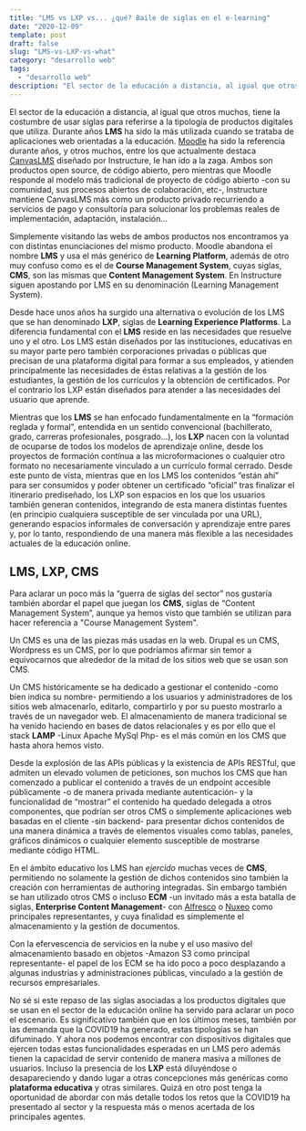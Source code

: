 ```yaml
---
title: "LMS vs LXP vs... ¿qué? Baile de siglas en el e-learning"
date: "2020-12-09"
template: post
draft: false
slug: "LMS-vs-LXP-vs-what"
category: "desarrollo web"
tags:
  - "desarrollo web" 
description: "El sector de la educación a distancia, al igual que otros muchos, tiene la costumbre de usar siglas para referirse a la tipología de productos digitales que utiliza. Durante años LMS ha sido la más utilizada cuando se trataba de aplicaciones web orientadas a la educación. Desde hace unos años ha surgido una alternativa o evolución de los LMS que se han denominado LXP, siglas de Learning Experience Platforms. La diferencia fundamental con el LMS reside en las necesidades que resuelve uno y el otro."
---
```


El sector de la educación a distancia, al igual que otros muchos, tiene la costumbre de usar siglas para referirse a la tipología de productos digitales que utiliza. Durante años **LMS** ha sido la más utilizada cuando se trataba de aplicaciones web orientadas a la educación. [Moodle](https://moodle.org) ha sido la referencia durante años, y otros muchos, entre los que actualmente destaca [CanvasLMS](https://www.instructure.com/canvas/es-es/educacion-superior) diseñado por Instructure, le han ido a la zaga. Ambos son productos open source, de código abierto, pero mientras que Moodle responde al modelo más tradicional de proyecto de código abierto -con su comunidad, sus procesos abiertos de colaboración, etc-, Instructure mantiene CanvasLMS más como un producto privado recurriendo a servicios de pago y consultoría para solucionar los problemas reales de implementación, adaptación, instalación...

Simplemente visitando las webs de ambos productos nos encontramos ya con distintas enunciaciones del mismo producto. Moodle abandona el nombre **LMS** y usa el más genérico de **Learning Platform**, además de otro muy confuso como es el de **Course Management System**, cuyas siglas, **CMS**, son las mismas que **Content Management System**. En Instructure siguen apostando por LMS en su denominación (Learning Management System).

Desde hace unos años ha surgido una alternativa o evolución de los LMS que se han denominado **LXP**, siglas de **Learning Experience Platforms**. La diferencia fundamental con el **LMS** reside en las necesidades que resuelve uno y el otro. Los LMS están diseñados por las instituciones, educativas en su mayor parte pero también corporaciones privadas o públicas que precisan de una plataforma digital para formar a sus empleados, y atienden principalmente las necesidades de éstas relativas a la gestión de los estudiantes, la gestión de los currículos y la obtención de certificados. Por el contrario los LXP están diseñados para atender a las necesidades del usuario que aprende.

Mientras que los **LMS** se han enfocado fundamentalmente en la “formación reglada y formal”, entendida en un sentido convencional (bachillerato, grado, carreras profesionales, posgrado…), los **LXP** nacen con la voluntad de ocuparse de todos los modelos de aprendizaje online, desde los proyectos de formación contínua a las microformaciones o cualquier otro formato no necesariamente vinculado a un currículo formal cerrado. Desde este punto de vista, mientras que en los LMS los contenidos “están ahí” para ser consumidos y poder obtener un certificado “oficial” tras finalizar el itinerario prediseñado, los LXP son espacios en los que los usuarios también generan contenidos, integrando de esta manera distintas fuentes (en principio cualquiera susceptible de ser vinculada por una URL), generando espacios informales de conversación y aprendizaje entre pares y, por lo tanto, respondiendo de una manera más flexible a las necesidades actuales de la educación online.

## LMS, LXP, CMS

Para aclarar un poco más la “guerra de siglas del sector” nos gustaría también abordar el papel que juegan los **CMS**, siglas de “Content Management System”, aunque ya hemos visto que también se utilizan para hacer referencia a "Course Management System".

Un CMS es una de las piezas más usadas en la web. Drupal es un CMS, Wordpress es un CMS, por lo que podríamos afirmar sin temor a equivocarnos que alrededor de la mitad de los sitios web que se usan son CMS.

Un CMS históricamente se ha dedicado a gestionar el contenido -como bien indica su nombre- permitiendo a los usuarios y administradores de los sitios web almacenarlo, editarlo, compartirlo y por su puesto mostrarlo a través de un navegador web. El almacenamiento de manera tradicional se ha venido haciendo en bases de datos relacionales y es por ello que el stack **LAMP** -Linux Apache MySql Php- es el más común en los CMS que hasta ahora hemos visto.

Desde la explosión de las APIs públicas y la existencia de APIs RESTful, que admiten un elevado volumen de peticiones, son muchos los CMS que han comenzado a publicar el contenido a través de un endpoint accesible públicamente -o de manera privada mediante autenticación- y la funcionalidad de “mostrar” el contenido ha quedado delegada a otros componentes, que podrían ser otros CMS o simplemente aplicaciones web basadas en el cliente -sin backend- para presentar dichos contenidos de una manera dinámica a través de elementos visuales como tablas, paneles, gráficos dinámicos o cualquier elemento susceptible de mostrarse mediante código HTML.

En el ámbito educativo los LMS han *ejercido* muchas veces de **CMS**, permitiendo no solamente la gestión de dichos contenidos sino también la creación con herramientas de authoring integradas. Sin embargo también se han utilizado otros CMS o incluso **ECM** -un invitado más a esta batalla de siglas, **Enterprise Content Management**- con [Alfresco](https://www.alfresco.com) o [Nuxeo](https://www.nuxeo.com/es/) como principales representantes, y cuya finalidad es simplemente el almacenamiento y la gestión de documentos.

Con la efervescencia de servicios en la nube y el uso masivo del almacenamiento basado en objetos -Amazon S3 como principal representante- el papel de los ECM se ha ido poco a poco desplazando a algunas industrias y administraciones públicas, vinculado a la gestión de recursos empresariales.

No sé si este repaso de las siglas asociadas a los productos digitales que se usan en el sector de la educación online ha servido para aclarar un poco el escenario. Es significativo también que en los últimos meses, también por las demanda que la COVID19 ha generado, estas tipologías se han difuminado. Y ahora nos podemos encontrar con dispositivos digitales que ejercen todas estas funcionalidades esperadas en un LMS pero además tienen la capacidad de servir contenido de manera masiva a millones de usuarios. Incluso la presencia de los **LXP** está diluyéndose o desapareciendo y dando lugar a otras concepciones más genéricas como **plataforma educativa** y otras similares. Quizá en otro post tenga la oportunidad de abordar con más detalle todos los retos que la COVID19 ha presentado al sector y la respuesta más o menos acertada de los principales agentes.
